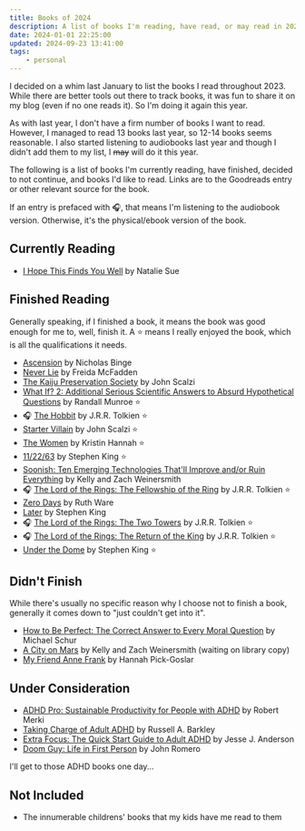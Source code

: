```yaml
---
title: Books of 2024
description: A list of books I'm reading, have read, or may read in 2024.
date: 2024-01-01 22:25:00
updated: 2024-09-23 13:41:00
tags:
    - personal
---
```


I decided on a whim last January to list the books I read throughout 2023. While there are better tools out there to track books, it was fun to share it on my blog (even if no one reads it). So I'm doing it again this year. 

As with last year, I don't have a firm number of books I want to read. However, I managed to read 13 books last year, so 12-14 books seems reasonable. I also started listening to audiobooks last year and though I didn't add them to my list, I ~~may~~ will do it this year. 

The following is a list of books I'm currently reading, have finished, decided to not continue, and books I'd like to read. Links are to the Goodreads entry or other relevant source for the book.

If an entry is prefaced with 🎧, that means I'm listening to the audiobook version. Otherwise, it's the physical/ebook version of the book.

## Currently Reading

* [I Hope This Finds You Well](https://www.goodreads.com/book/show/200987323-i-hope-this-finds-you-well) by Natalie Sue

## Finished Reading

Generally speaking, if I finished a book, it means the book was good enough for me to, well, finish it. A ⭐ means I really enjoyed the book, which is all the qualifications it needs.

* [Ascension](https://www.goodreads.com/book/show/61813107-ascension) by Nicholas Binge
* [Never Lie](https://www.goodreads.com/book/show/62080187-never-lie) by Freida McFadden
* [The Kaiju Preservation Society](https://www.goodreads.com/book/show/57693406-the-kaiju-preservation-society) by John Scalzi
* [What If? 2: Additional Serious Scientific Answers to Absurd Hypothetical Questions](https://www.goodreads.com/book/show/60190659-what-if-2) by Randall Munroe ⭐
* 🎧 [The Hobbit](https://www.goodreads.com/book/show/59733167-the-hobbit) by J.R.R. Tolkien ⭐
* [Starter Villain](https://www.goodreads.com/book/show/61885029-starter-villain) by John Scalzi ⭐
* [The Women](https://www.goodreads.com/book/show/127305853-the-women) by Kristin Hannah ⭐
* [11/22/63](https://www.goodreads.com/book/show/10644930-11-22-63) by Stephen King ⭐
* [Soonish: Ten Emerging Technologies That'll Improve and/or Ruin Everything](https://www.goodreads.com/book/show/34490192-soonish) by Kelly and Zach Weinersmith
* 🎧 [The Lord of the Rings: The Fellowship of the Ring](https://www.goodreads.com/book/show/61215351-the-fellowship-of-the-ring) by J.R.R. Tolkien ⭐
* [Zero Days](https://www.goodreads.com/book/show/62919765-zero-days) by Ruth Ware
* [Later](https://www.goodreads.com/book/show/54798175-later) by Stephen King
* 🎧 [The Lord of the Rings: The Two Towers](https://www.goodreads.com/book/show/61215372-the-two-towers) by J.R.R. Tolkien ⭐
* 🎧 [The Lord of the Rings: The Return of the King](https://www.goodreads.com/book/show/61215384-the-return-of-the-king) by J.R.R. Tolkien ⭐
* [Under the Dome](https://www.goodreads.com/book/show/6320534-under-the-dome) by Stephen King ⭐


## Didn't Finish

While there's usually no specific reason why I choose not to finish a book, generally it comes down to "just couldn't get into it".

* [How to Be Perfect: The Correct Answer to Every Moral Question](https://www.goodreads.com/book/show/58484901-how-to-be-perfect) by Michael Schur
* [A City on Mars](https://www.goodreads.com/book/show/125084292-a-city-on-mars) by Kelly and Zach Weinersmith (waiting on library copy)
* [My Friend Anne Frank](https://www.goodreads.com/book/show/62874040-my-friend-anne-frank) by Hannah Pick-Goslar

## Under Consideration

* [ADHD Pro: Sustainable Productivity for People with ADHD](https://adhdpro.xyz/) by Robert Merki
* [Taking Charge of Adult ADHD](https://www.guilford.com/books/Taking-Charge-of-Adult-ADHD/Russell-Barkley/9781462546855) by Russell A. Barkley
* [Extra Focus: The Quick Start Guide to Adult ADHD](https://www.goodreads.com/book/show/197655262-extra-focus) by Jesse J. Anderson
* [Doom Guy: Life in First Person](https://www.goodreads.com/book/show/60310722-doom-guy) by John Romero 

I'll get to those ADHD books one day...

## Not Included

* The innumerable childrens' books that my kids have me read to them
